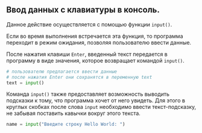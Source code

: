 ## Ввод данных с клавиатуры в консоль.

Данное действие осуществляется с помощью функции `input()`.

Если во время выполнения встречается эта функция, то программа переходит в режим ожидания, позволяя пользователю ввести
данные.

После нажатия клавиши `Enter`, введенный текст передается в программу в виде значения, которое возвращает
командой `input()`.

```python
# пользователю предлагается ввести данные
# после нажатия Enter они сохранятся в переменную text 
text = input()
```

Команда `input()` также предоставляет возможность выводить подсказки к тому, что программа хочет от него увидеть. Для
этого в круглых скобках после слова `input` необходимо ввести текст-подсказку, не забывая поставить кавычки вокруг этого
текста.

```python
name = input("Введите строку Hello World: ")
```
